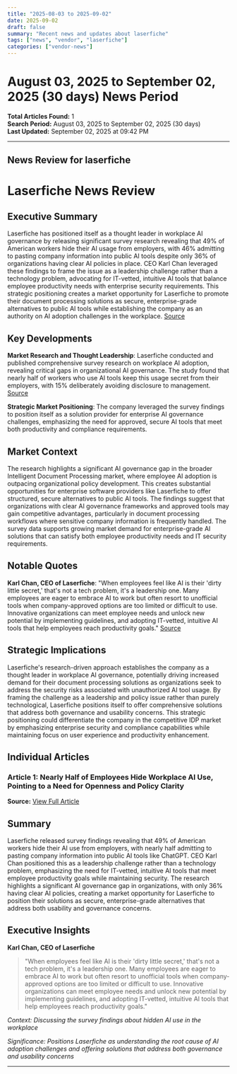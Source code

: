 ```yaml
---
title: "2025-08-03 to 2025-09-02"
date: 2025-09-02
draft: false
summary: "Recent news and updates about laserfiche"
tags: ["news", "vendor", "laserfiche"]
categories: ["vendor-news"]
---
```


# August 03, 2025 to September 02, 2025 (30 days) News Period 

**Total Articles Found:** 1  
**Search Period:** August 03, 2025 to September 02, 2025 (30 days)  
**Last Updated:** September 02, 2025 at 09:42 PM

---

## News Review for laserfiche

# Laserfiche News Review

## Executive Summary

Laserfiche has positioned itself as a thought leader in workplace AI governance by releasing significant survey research revealing that 49% of American workers hide their AI usage from employers, with 46% admitting to pasting company information into public AI tools despite only 36% of organizations having clear AI policies in place. CEO Karl Chan leveraged these findings to frame the issue as a leadership challenge rather than a technology problem, advocating for IT-vetted, intuitive AI tools that balance employee productivity needs with enterprise security requirements. This strategic positioning creates a market opportunity for Laserfiche to promote their document processing solutions as secure, enterprise-grade alternatives to public AI tools while establishing the company as an authority on AI adoption challenges in the workplace. [Source](https://vmblog.com:443/archive/2025/08/13/nearly-half-of-employees-hide-workplace-ai-use-pointing-to-a-need-for-openness-and-policy-clarity.aspx)

## Key Developments

**Market Research and Thought Leadership**: Laserfiche conducted and published comprehensive survey research on workplace AI adoption, revealing critical gaps in organizational AI governance. The study found that nearly half of workers who use AI tools keep this usage secret from their employers, with 15% deliberately avoiding disclosure to management. [Source](https://vmblog.com:443/archive/2025/08/13/nearly-half-of-employees-hide-workplace-ai-use-pointing-to-a-need-for-openness-and-policy-clarity.aspx)

**Strategic Market Positioning**: The company leveraged the survey findings to position itself as a solution provider for enterprise AI governance challenges, emphasizing the need for approved, secure AI tools that meet both productivity and compliance requirements.

## Market Context

The research highlights a significant AI governance gap in the broader Intelligent Document Processing market, where employee AI adoption is outpacing organizational policy development. This creates substantial opportunities for enterprise software providers like Laserfiche to offer structured, secure alternatives to public AI tools. The findings suggest that organizations with clear AI governance frameworks and approved tools may gain competitive advantages, particularly in document processing workflows where sensitive company information is frequently handled. The survey data supports growing market demand for enterprise-grade AI solutions that can satisfy both employee productivity needs and IT security requirements.

## Notable Quotes

**Karl Chan, CEO of Laserfiche**: "When employees feel like AI is their 'dirty little secret,' that's not a tech problem, it's a leadership one. Many employees are eager to embrace AI to work but often resort to unofficial tools when company-approved options are too limited or difficult to use. Innovative organizations can meet employee needs and unlock new potential by implementing guidelines, and adopting IT-vetted, intuitive AI tools that help employees reach productivity goals." [Source](https://vmblog.com:443/archive/2025/08/13/nearly-half-of-employees-hide-workplace-ai-use-pointing-to-a-need-for-openness-and-policy-clarity.aspx)

## Strategic Implications

Laserfiche's research-driven approach establishes the company as a thought leader in workplace AI governance, potentially driving increased demand for their document processing solutions as organizations seek to address the security risks associated with unauthorized AI tool usage. By framing the challenge as a leadership and policy issue rather than purely technological, Laserfiche positions itself to offer comprehensive solutions that address both governance and usability concerns. This strategic positioning could differentiate the company in the competitive IDP market by emphasizing enterprise security and compliance capabilities while maintaining focus on user experience and productivity enhancement.

## Individual Articles

### Article 1: Nearly Half of Employees Hide Workplace AI Use, Pointing to a Need for Openness and Policy Clarity

**Source:** [View Full Article](https://vmblog.com:443/archive/2025/08/13/nearly-half-of-employees-hide-workplace-ai-use-pointing-to-a-need-for-openness-and-policy-clarity.aspx)

## Summary

Laserfiche released survey findings revealing that 49% of American workers hide their AI use from employers, with nearly half admitting to pasting company information into public AI tools like ChatGPT. CEO Karl Chan positioned this as a leadership challenge rather than a technology problem, emphasizing the need for IT-vetted, intuitive AI tools that meet employee productivity goals while maintaining security. The research highlights a significant AI governance gap in organizations, with only 36% having clear AI policies, creating a market opportunity for Laserfiche to position their solutions as secure, enterprise-grade alternatives that address both usability and governance concerns.

## Executive Insights

**Karl Chan, CEO of Laserfiche**

> "When employees feel like AI is their 'dirty little secret,' that's not a tech problem, it's a leadership one. Many employees are eager to embrace AI to work but often resort to unofficial tools when company-approved options are too limited or difficult to use. Innovative organizations can meet employee needs and unlock new potential by implementing guidelines, and adopting IT-vetted, intuitive AI tools that help employees reach productivity goals."

*Context: Discussing the survey findings about hidden AI use in the workplace*

*Significance: Positions Laserfiche as understanding the root cause of AI adoption challenges and offering solutions that address both governance and usability concerns*





---

